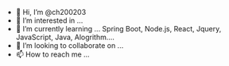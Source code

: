 - 👋 Hi, I’m @ch200203
- 👀 I’m interested in ...
- 🌱 I’m currently learning ... Spring Boot, Node.js, React, Jquery, JavaScript, Java, Alogrithm....
- 💞️ I’m looking to collaborate on ...
- 📫 How to reach me ...

<!---
ch200203/ch200203 is a ✨ special ✨ repository because its `README.md` (this file) appears on your GitHub profile.
You can click the Preview link to take a look at your changes.
--->
